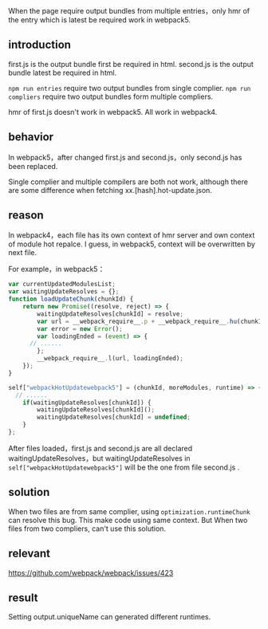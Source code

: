 When the page require output bundles from multiple entries，only hmr of the entry which is latest be required work in webpack5.

## introduction

first.js is the output bundle first be required in html.
second.js is the output bundle latest be required in html.

`npm run entries` require two output bundles from single complier.
`npm run compliers` require two output bundles form multiple compliers.

hmr of first.js doesn't work in webpack5.
All work in webpack4.

## behavior

In webpack5，after changed first.js and second.js，only second.js has been replaced.

Single complier and multiple compilers are both not work, although there are some difference when fetching xx.[hash].hot-update.json.

## reason

In webpack4，each file has its own context of hmr server and own context of module hot repalce. 
I guess, in webpack5, context will be overwritten by next file.

For example，in webpack5：
```js
var currentUpdatedModulesList;
var waitingUpdateResolves = {};
function loadUpdateChunk(chunkId) {
	return new Promise((resolve, reject) => {
		waitingUpdateResolves[chunkId] = resolve;
		var url = __webpack_require__.p + __webpack_require__.hu(chunkId);
		var error = new Error();
		var loadingEnded = (event) => {
      // ......
		};
		__webpack_require__.l(url, loadingEnded);
	});
}

self["webpackHotUpdatewebpack5"] = (chunkId, moreModules, runtime) => {
  // ......
	if(waitingUpdateResolves[chunkId]) {
		waitingUpdateResolves[chunkId]();
		waitingUpdateResolves[chunkId] = undefined;
	}
};
```

After files loaded，first.js and second.js are all declared waitingUpdateResolves，but waitingUpdateResolves in `self["webpackHotUpdatewebpack5"]` will be the one from file second.js .

## solution

When two files are from same complier, using `optimization.runtimeChunk` can resolve this bug. This make code using same context.
But When two files from two compliers, can't use this solution.

## relevant

https://github.com/webpack/webpack/issues/423

## result

Setting output.uniqueName can generated different runtimes.